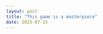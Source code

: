 ```yaml
---
layout: post
title: "This game is a masterpiece"
date: 2025-07-15
---
```


<style>
  .post-container {
    max-width: 750px;
    margin: auto;
    padding: 2rem;
    font-family: 'Helvetica Neue', sans-serif;
    line-height: 1.7;
    color: #333;
    background-color: #fdfdfd;
    box-shadow: 0 0 15px rgba(0,0,0,0.05);
    border-radius: 8px;
  }

  .post-container h1 {
    font-size: 2.5rem;
    color: #111;
    text-align: center;
    margin-bottom: 1rem;
